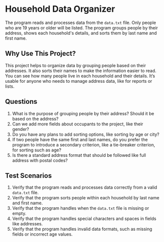 # Household Data Organizer
The program reads and processes data from the `data.txt` file.
Only people who are 19 years or older will be listed. 
The program groups people by their address, shows each household's details, and sorts them by last name and first name.

## Why Use This Project?
This project helps to organize data by grouping people based on their addresses. 
It also sorts their names to make the information easier to read. 
You can see how many people live in each household and their details. 
It’s usable for anyone who needs to manage address data, like for reports or lists.

## Questions
1. What is the purpose of grouping people by their address? Should it be based on the address?
2. Can we add more fields about occupants to the project, like their gender?
3. Do you have any plans to add sorting options, like sorting by age or city?
4. If two people have the same first and last names, do you prefer the program to introduce a secondary criterion, like a tie-breaker criterion, for sorting such as age?
5. Is there a standard address format that should be followed like full address with postal codes?

## Test Scenarios
1. Verify that the program reads and processes data correctly from a valid `data.txt` file.
2. Verify that the program sorts people within each household by last name and first name.
3. Verify that the program handles when the `data.txt` file is missing or empty.
4. Verify that the program handles special characters and spaces in fields like addresses.
5. Verify that the program handles invalid data formats, such as missing fields or incorrect age values.
